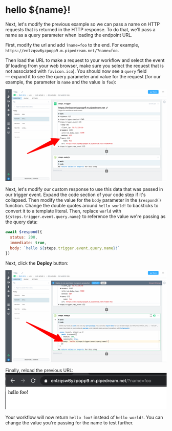 # hello ${name}!

Next, let's modify the previous example so we can pass a name on HTTP requests that is returned in the HTTP response. To do that, we'll pass a name as a query parameter when loading the endpoint URL.

First, modify the url and add `?name=foo` to the end. For example, `https://enlzqsw6yzpopp9.m.pipedream.net/?name=foo`.

Then load the URL to make a request to your workflow and select the event (if loading from your web browser, make sure you select the request that is not associated with `favicon.ico`). You should now see a `query` field — expand it to see the query parameter and value for the request (for our example, the parameter is `name` and the value is `foo`):

![image-20210516195623754](../images/image-20210516195623754.png)

Next, let's modify our custom response to use this data that was passed in our trigger event. Expand the code section of your code step if it's collapsed. Then modify the value for the `body` parameter in the `$respond()` function. Change the double quotes around `hello world!` to backticks to convert it to a template literal. Then, replace `world` with `${steps.trigger.event.query.name}` to reference the value we're passing as the query data:

```javascript
await $respond({
  status: 200,
  immediate: true,
  body: `hello ${steps.trigger.event.query.name}!`
})
```

Next, click the **Deploy** button:

![image-20210516200708453](../images/image-20210516200708453.png)

Finally, reload the previous URL:
![image-20210516200957262](../images/image-20210516200957262.png)

Your workflow will now return `hello foo!` instead of `hello world!`. You can change the value you're passing for the name to test further.

